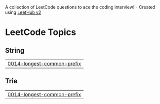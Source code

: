 A collection of LeetCode questions to ace the coding interview! - Created using [LeetHub v2](https://github.com/arunbhardwaj/LeetHub-2.0)
<!---LeetCode Topics Start-->
# LeetCode Topics
## String
|  |
| ------- |
| [0014-longest-common-prefix](https://github.com/ChinmaipavaniDasari/Geeks-for-Geeks/tree/master/0014-longest-common-prefix) |
## Trie
|  |
| ------- |
| [0014-longest-common-prefix](https://github.com/ChinmaipavaniDasari/Geeks-for-Geeks/tree/master/0014-longest-common-prefix) |
<!---LeetCode Topics End-->